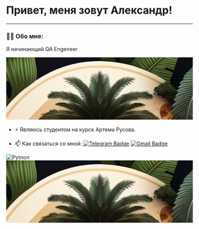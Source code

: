 # Привет, меня зовут Александр!

---

### :man_technologist: Обо мне:

Я начинающий QA Engeneer

<p align="center">
 <img width="600" src="asserts/1.png"/>
</p>

- :zap: Являюсь студентом на курсе Артема Русова.

- :mailbox: Как связаться со мной: [![Telegram Badge](https://img.shields.io/badge/-@AlexM150-blue?style=flat&logo=Telegram&logoColor=white)](https://t.me/AlexM150) [![Gmail Badge](https://img.shields.io/badge/-Gmail-red?style=flat&logo=Gmail&logoColor=white)](mailto:jungleman150@gmail.com)

<p>
 <img alt="Pytnon" weight="100", height="30" src="https://www.python.org/static/community_logos/python-logo-master-v3-TM.png" />
 <img weight="100" src="asserts/1.png"/>
</p>

